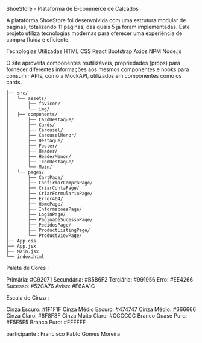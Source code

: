 ShoeStore - Plataforma de E-commerce de Calçados

A plataforma ShoeStore foi desenvolvida com uma estrutura modular de páginas, totalizando 11 páginas, das quais 5 já foram implementadas. Este projeto utiliza tecnologias modernas para oferecer uma experiência de compra fluida e eficiente.

Tecnologias Utilizadas
HTML
CSS
React
Bootstrap
Axios
NPM
Node.js


O site aproveita componentes reutilizáveis, propriedades (props) para fornecer diferentes informações aos mesmos componentes e hooks para consumir APIs, como a MockAPI, utilizados em componentes como os cards.

	├── src/
	│   └── assets/
	│       ├── favicon/
	│       └── img/
	│   ├── components/
	│       ├── CardDestaque/
	│       ├── Cards/
	│       ├── Carousel/
	│       ├── CarouselMenor/
	│       ├── Destaque/
	│       ├── Footer/
	│       ├── Header/
	│       ├── HeaderMenor/
	│       ├── IconDestaque/
	│       └── Main/
	│   └── pages/
	│       ├── CartPage/
	│       ├── ConfirmarCompraPage/
	│       ├── CriarContaPage/
	│       ├── CriarFormularioPage/
	│       ├── Error404/
	│       ├── HomePage/
	│       ├── InformacoesPage/
	│       ├── LoginPage/
	│       ├── PaginaDeSucessoPage/
	│       ├── PedidosPage/
	│       ├── ProductListingPage/
	│       └── ProductViewPage/
	├── App.css
	├── App.jsx
	├── Main.jsx
	└── index.html

Paleta de Cores : 

Primária: #C92071
Secundária: #B5B6F2
Terciária: #991956
Erro: #EE4266
Sucesso: #52CA76
Aviso: #F6AA1C


Escala de Cinza : 

Cinza Escuro: #1F1F1F
Cinza Médio Escuro: #474747
Cinza Médio: #666666
Cinza Claro: #8F8F8F
Cinza Muito Claro: #CCCCCC
Branco Quase Puro: #F5F5F5
Branco Puro: #FFFFFF


participante : 
Francisco Pablo Gomes Moreira
